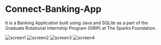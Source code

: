 # Connect-Banking-App
It is a Banking Application built using Java and SQLite as a part of the Graduate Rotational Internship Program (GRIP) at The Sparks Foundation.


![screen1](https://user-images.githubusercontent.com/59467245/158013609-1e166391-dfcd-47ec-b51c-ea09e253f19d.PNG)
![screen2](https://user-images.githubusercontent.com/59467245/158013612-ffa15e55-43df-4540-89fd-c01ecde3aca7.PNG)
![screen3](https://user-images.githubusercontent.com/59467245/158013615-91e2bc9c-4482-41ed-8b8b-678fbc5d4529.PNG)
![screen4](https://user-images.githubusercontent.com/59467245/158013616-42c60d33-9736-4989-9012-6ef1a40ce4f3.PNG)
